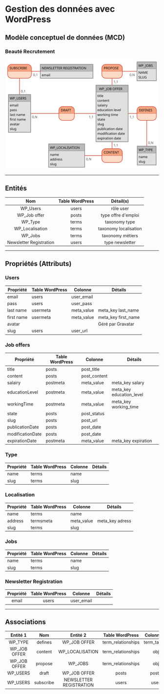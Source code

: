 # Gestion des données avec WordPress

## Modèle conceptuel de données (MCD)

### Beauté Recrutement

![MCD Beauté Recrutement](./beauterecrutement.svg)

---

## Entités

|           Nom           | Table WordPress |       Détail(s)       |
|:-----------------------:|:---------------:|:---------------------:|
| WP_Users                | users           | rôle user             |
| WP_Job offer            | posts           | type offre d'emploi   |
| WP_Type                 | terms           | taxonomy type         |
| WP_Localisation         | terms           | taxonomy localisation |
| WP_Jobs                 | terms           | taxonomy métiers      |
| Newsletter Registration | users           | type newsletter       |

---

## Propriétés (Attributs)

### Users

| Propriété     | Table WordPress | Colonne    | Détails             |
|---------------|-----------------|------------|---------------------|
| email         | users           | user_email |                     |
| pass          | users           | user_pass  |                     |
| last name     | usermeta        | meta_value | meta_key last_name  |
| first name    | usermeta        | meta_value | meta_key first_name |
| avatar        |                 |            | Géré par Gravatar   |
| slug          | users           | user_url   |                     |

### Job offers

| Propriété         | Table WordPress | Colonne      | Détails                  |
|-------------------|-----------------|--------------|--------------------------|
| title             | posts           | post_title   |                          |
| content           | posts           | post_content |                          |
| salairy           | postmeta        | meta_value   | meta_key salary          |
| educationLevel    | postmeta        | meta_value   | meta_key education_level |
| workingTime       | postmeta        | meta_value   | meta_key working_time    |
| state             | posts           | post_status  |                          |
| slug              | posts           | post_url     |                          |
| publicationDate   | posts           | post_date    |                          |
| modificationDate  | posts           | post_date    |                          |
| expirationDate    | postmeta        | meta_value   | meta_key expiration      |

### Type

| Propriété | Table WordPress | Colonne | Détails |
|-----------|-----------------|---------|---------|
| name      | terms           | name    |         |
| slug      | terms           | slug    |         |

### Localisation

| Propriété      | Table WordPress | Colonne    | Détails         |
|----------------|-----------------|------------|-----------------|
| name           | terms           | name       |                 |
| address        | termsmeta       | meta_value | meta_key adress |
| slug           | terms           | slug       |                 |

### Jobs

| Propriété | Table WordPress | Colonne | Détails |
|-----------|-----------------|---------|---------|
| name      | terms           | name    |         |
| slug      | terms           | slug    |         |

### Newsletter Registration

| Propriété | Table WordPress |   Colonne  | Détails |
|:---------:|:---------------:|:----------:|---------|
| email     | users           | user_email |         |

---

## Associations


|   Entité 1   |    Nom    |         Entité 2        |   Table WordPress  | Colonne entité 1 | Colonne entité 2 | Détail(s) |
|:------------:|:---------:|:-----------------------:|:------------------:|:----------------:|:----------------:|:---------:|
| WP_TYPE      | defines   | WP_JOB OFFER            | term_relationships | term_taxonomy_id | object_id        |           |
| WP_JOB OFFER | content   | WP_LOCALISATION         | term_relationships | object_id        | term_taxonomy_id |           |
| WP_JOB OFFER | propose   | WP_JOBS                 | term_relationships | object_id        | term_taxonomy_id |           |
| WP_USERS     | draft     | WP_JOB OFFER            | posts              | post_author      | ID               |           |
| WP_USERS     | subscribe | NEWSLETTER REGISTRATION | users              | user_email       | ID               |           |